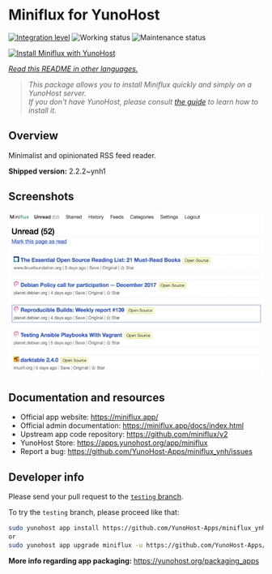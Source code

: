 <!--
N.B.: This README was automatically generated by <https://github.com/YunoHost/apps/tree/master/tools/readme_generator>
It shall NOT be edited by hand.
-->

# Miniflux for YunoHost

[![Integration level](https://dash.yunohost.org/integration/miniflux.svg)](https://ci-apps.yunohost.org/ci/apps/miniflux/) ![Working status](https://ci-apps.yunohost.org/ci/badges/miniflux.status.svg) ![Maintenance status](https://ci-apps.yunohost.org/ci/badges/miniflux.maintain.svg)

[![Install Miniflux with YunoHost](https://install-app.yunohost.org/install-with-yunohost.svg)](https://install-app.yunohost.org/?app=miniflux)

*[Read this README in other languages.](./ALL_README.md)*

> *This package allows you to install Miniflux quickly and simply on a YunoHost server.*  
> *If you don't have YunoHost, please consult [the guide](https://yunohost.org/install) to learn how to install it.*

## Overview

Minimalist and opinionated RSS feed reader.

**Shipped version:** 2.2.2~ynh1

## Screenshots

![Screenshot of Miniflux](./doc/screenshots/overview.png)

## Documentation and resources

- Official app website: <https://miniflux.app/>
- Official admin documentation: <https://miniflux.app/docs/index.html>
- Upstream app code repository: <https://github.com/miniflux/v2>
- YunoHost Store: <https://apps.yunohost.org/app/miniflux>
- Report a bug: <https://github.com/YunoHost-Apps/miniflux_ynh/issues>

## Developer info

Please send your pull request to the [`testing` branch](https://github.com/YunoHost-Apps/miniflux_ynh/tree/testing).

To try the `testing` branch, please proceed like that:

```bash
sudo yunohost app install https://github.com/YunoHost-Apps/miniflux_ynh/tree/testing --debug
or
sudo yunohost app upgrade miniflux -u https://github.com/YunoHost-Apps/miniflux_ynh/tree/testing --debug
```

**More info regarding app packaging:** <https://yunohost.org/packaging_apps>
